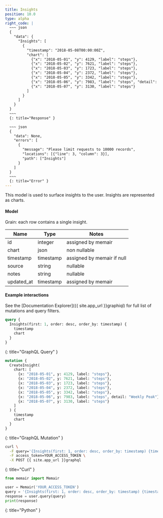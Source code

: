 ```yaml
---
title: Insights
position: 10.0
type: alpha
right_code: |
  ~~~ json
  {
    "data": {
      "Insights": [
        {
          "timestamp": "2018-05-08T00:00:00Z",
          "chart": [
            {"x": "2018-05-01", "y": 4129, "label": "steps"},
            {"x": "2018-05-02", "y": 7621, "label": "steps"},
            {"x": "2018-05-03", "y": 1723, "label": "steps"},
            {"x": "2018-05-04", "y": 2372, "label": "steps"},
            {"x": "2018-05-05", "y": 3342, "label": "steps"},
            {"x": "2018-05-06", "y": 7983, "label": "steps", "detail": "Weekly Peak"},
            {"x": "2018-05-07", "y": 3130, "label": "steps"}
          ]
        }
      ]
    }
  }
  ~~~
  {: title="Response" }

  ~~~ json
  {
    "data": None,
    "errors": [
      {
        "message": "Please limit requests to 10000 records",
        "locations": [{"line": 3, "column": 3}],
        "path": ["Insights"]
      }
    ]
  }
  ~~~
  {: title="Error" }
---
```


This model is used to surface insights to the user. Insights are represented as charts.

#### Model

Grain: each row contains a single insight.

| Name | Type | Notes |
|-------|--------|---------|
| id | integer | assigned by memair |
| chart | json | non nullable |
| timestamp | timestamp | assigned by memair if null |
| source | string | nullable |
| notes | string | nullable |
| updated_at | timestamp | assigned by memair |

#### Example interactions

See the [Documentation Explorer]({{ site.app_url }}graphiql) for full list of mutations and query filters.

~~~ graphql
query {
  Insights(first: 1, order: desc, order_by: timestamp) {
    timestamp
    chart
  }
}
~~~
{: title="GraphQL Query" }

~~~ graphql
mutation {
  CreateInsight(
    chart: [
      {x: "2018-05-01", y: 4129, label: "steps"},
      {x: "2018-05-02", y: 7621, label: "steps"},
      {x: "2018-05-03", y: 1723, label: "steps"},
      {x: "2018-05-04", y: 2372, label: "steps"},
      {x: "2018-05-05", y: 3342, label: "steps"},
      {x: "2018-05-06", y: 7983, label: "steps", detail: "Weekly Peak"},
      {x: "2018-05-07", y: 3130, label: "steps"}
    ]
  ) {
    timestamp
    chart
  }
}

~~~
{: title="GraphQL Mutation" }

~~~ bash
curl \
  -F query='{Insights(first: 1, order: desc, order_by: timestamp) {timestamp, chart}}' \
  -F access_token=YOUR_ACCESS_TOKEN \
  -X POST {{ site.app_url }}graphql
~~~
{: title="Curl" }

~~~ python
from memair import Memair

user = Memair('YOUR_ACCESS_TOKEN')
query = '{Insights(first: 1, order: desc, order_by: timestamp) {timestamp, chart}}'
response = user.query(query)
print(response)
~~~
{: title="Python" }
